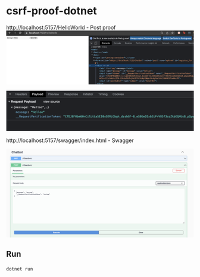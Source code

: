 # csrf-proof-dotnet


http://localhost:5157/HelloWorld - Post proof
![My Image](src/csrf.png)


![My Image](src/csrf2.png)

http://localhost:5157/swagger/index.html - Swagger


![My Image](src/swagger.png)


## Run
```dotnet run```

